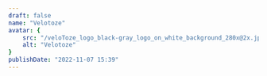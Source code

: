 ```yaml
---
draft: false
name: "Velotoze"
avatar: {
    src: "/veloToze_logo_black-gray_logo_on_white_background_280x@2x.jpg",
    alt: "Velotoze"
}
publishDate: "2022-11-07 15:39"
---
```

